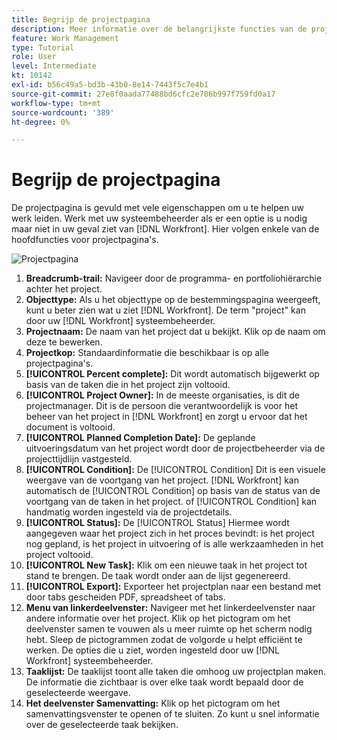 ```yaml
---
title: Begrijp de projectpagina
description: Meer informatie over de belangrijkste functies van de projectpagina vindt u in [!DNL  Workfront] om u te helpen uw projecten plannen en beheren.
feature: Work Management
type: Tutorial
role: User
level: Intermediate
kt: 10142
exl-id: b56c49a5-bd3b-43b0-8e14-7443f5c7e4b1
source-git-commit: 27e8f0aada77488bd6cfc2e786b997f759fd0a17
workflow-type: tm+mt
source-wordcount: '389'
ht-degree: 0%

---
```


# Begrijp de projectpagina

De projectpagina is gevuld met vele eigenschappen om u te helpen uw werk leiden. Werk met uw systeembeheerder als er een optie is u nodig maar niet in uw geval ziet van [!DNL Workfront]. Hier volgen enkele van de hoofdfuncties voor projectpagina&#39;s.

![Projectpagina](assets/project-page-graphic-for-planner.png)

1. **Breadcrumb-trail:** Navigeer door de programma- en portfoliohiërarchie achter het project.
2. **Objecttype:** Als u het objecttype op de bestemmingspagina weergeeft, kunt u beter zien wat u ziet [!DNL Workfront]. De term &quot;project&quot; kan door uw [!DNL Workfront] systeembeheerder.
3. **Projectnaam:** De naam van het project dat u bekijkt. Klik op de naam om deze te bewerken.
4. **Projectkop:** Standaardinformatie die beschikbaar is op alle projectpagina&#39;s.
5. **[!UICONTROL Percent complete]:** Dit wordt automatisch bijgewerkt op basis van de taken die in het project zijn voltooid.
6. **[!UICONTROL Project Owner]:** In de meeste organisaties, is dit de projectmanager. Dit is de persoon die verantwoordelijk is voor het beheer van het project in [!DNL Workfront] en zorgt u ervoor dat het document is voltooid.
7. **[!UICONTROL Planned Completion Date]:** De geplande uitvoeringsdatum van het project wordt door de projectbeheerder via de projecttijdlijn vastgesteld.
8. **[!UICONTROL Condition]:** De [!UICONTROL Condition] Dit is een visuele weergave van de voortgang van het project. [!DNL Workfront] kan automatisch de [!UICONTROL Condition] op basis van de status van de voortgang van de taken in het project. of [!UICONTROL Condition] kan handmatig worden ingesteld via de projectdetails.
9. **[!UICONTROL Status]:** De [!UICONTROL Status] Hiermee wordt aangegeven waar het project zich in het proces bevindt: is het project nog gepland, is het project in uitvoering of is alle werkzaamheden in het project voltooid.
10. **[!UICONTROL New Task]:** Klik om een nieuwe taak in het project tot stand te brengen. De taak wordt onder aan de lijst gegenereerd.
11. **[!UICONTROL Export]:** Exporteer het projectplan naar een bestand met door tabs gescheiden PDF, spreadsheet of tabs.
12. **Menu van linkerdeelvenster:** Navigeer met het linkerdeelvenster naar andere informatie over het project. Klik op het pictogram om het deelvenster samen te vouwen als u meer ruimte op het scherm nodig hebt. Sleep de pictogrammen zodat de volgorde u helpt efficiënt te werken. De opties die u ziet, worden ingesteld door uw [!DNL Workfront] systeembeheerder.
13. **Taaklijst:** De taaklijst toont alle taken die omhoog uw projectplan maken. De informatie die zichtbaar is over elke taak wordt bepaald door de geselecteerde weergave.
14. **Het deelvenster Samenvatting:** Klik op het pictogram om het samenvattingsvenster te openen of te sluiten. Zo kunt u snel informatie over de geselecteerde taak bekijken.
